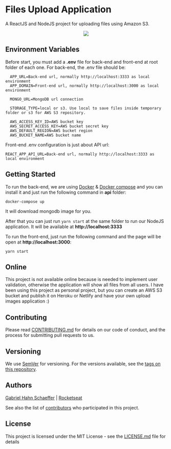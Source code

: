 # Files Upload Application

A ReactJS and NodeJS project for uploading files using Amazon S3.

<p align="center">
    <img src="https://media.giphy.com/media/Ige1R74p2mbPzxell7/source.gif">
</p>

## Environment Variables

Before start, you must add a <strong>.env</strong> file for back-end and front-end at root folder of each one. For back-end, the .env file should be:

```
  APP_URL=Back-end url, normally http://localhost:3333 as local environment
  APP_DOMAIN=Front-end url, normally http://localhost:3000 as local environment

  MONGO_URL=MongoDB url connection

  STORAGE_TYPE=local or s3. Use local to save files inside temporary folder or s3 for AWS S3 repository.

  AWS_ACCESS_KEY_ID=AWS bucket key
  AWS_SECRET_ACCESS_KEY=AWS bucket secret key
  AWS_DEFAULT_REGION=AWS bucket region
  AWS_BUCKET_NAME=AWS bucket name
```

Front-end .env configuration is just about API url:

```
REACT_APP_API_URL=Back-end url, normally http://localhost:3333 as local environment
```

## Getting Started

To run the back-end, we are using [Docker](https://www.docker.com/) & [Docker compose](https://docs.docker.com/compose/install/) and you can install it and just run the following command in <strong>api</strong> folder:

```
docker-compose up
```

It will download mongodb image for you.

After that you can just run ```yarn start``` at the same folder to run our NodeJS application. It will be available at <strong>http://localhost:3333</strong>

To run the front-end, just run the following command and the page will be open at <strong>http://localhost:3000</strong>:

```
yarn start
```

## Online

This project is not available online because is needed to implement user validation, otherwise the application will show all files from all users. I have been using this project as personal project, but you can create an AWS S3 bucket and publish it on Heroku or Netlify and have your own upload images application :)

## Contributing

Please read [CONTRIBUTING.md](https://gist.github.com/PurpleBooth/b24679402957c63ec426) for details on our code of conduct, and the process for submitting pull requests to us.

## Versioning

We use [SemVer](http://semver.org/) for versioning. For the versions available, see the [tags on this repository](https://github.com/gabriel-hahn/files-upload-app/tags).

## Authors

[Gabriel Hahn Schaeffer](https://github.com/gabriel-hahn/) | [Rocketseat](https://github.com/Rocketseat/)

See also the list of [contributors](https://github.com/gabriel-hahn/files-upload-app/contributors) who participated in this project.

## License

This project is licensed under the MIT License - see the [LICENSE.md](LICENSE) file for details
